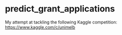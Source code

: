 predict_grant_applications
==========================

My attempt at tackling the following Kaggle competition: https://www.kaggle.com/c/unimelb
